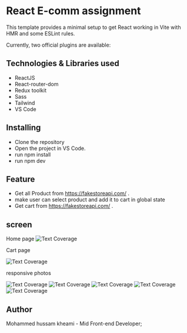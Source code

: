 # React E-comm assignment


This template provides a minimal setup to get React working in Vite with HMR and some ESLint rules.

Currently, two official plugins are available:


 

## Technologies & Libraries used 

- ReactJS
- React-router-dom
- Redux toolkit
- Sass
- Tailwind
- VS Code
 

## Installing

- Clone the repository 
- Open the project in VS Code.
- run npm install
-  run npm dev
   

## Feature

- Get all Product from https://fakestoreapi.com/ .
- make user can select product and add it to cart in global state
- Get cart  from https://fakestoreapi.com/ . 


 
 

## screen 
Home page
 ![Text Coverage]([https://github.com/MhHusam/assignment/blob/main/screensshots/homepage.png])


 Cart page

![Text Coverage]([https://github.com/MhHusam/assignment/blob/main/screensshots/cartPage.png])
 
responsive photos

![Text Coverage]([https://github.com/MhHusam/assignment/blob/main/screensshots/Vite-React-TS%20(5).png])
![Text Coverage]([https://github.com/MhHusam/assignment/blob/main/screensshots/Vite-React-TS%20(4).png])
![Text Coverage]([https://github.com/MhHusam/assignment/blob/main/screensshots/Vite-React-TS%20(3).png])
![Text Coverage]([https://github.com/MhHusam/assignment/blob/main/screensshots/Vite-React-TS%20(2).png])
![Text Coverage]([https://github.com/MhHusam/assignment/blob/main/screensshots/Vite-React-TS%20(1).png])



## Author

Mohammed hussam kheami - Mid Front-end Developer;

 
 
 
 
